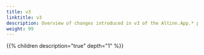 ```yaml
---
title: v3
linktitle: v3
description: Overview of changes introduced in v3 of the Altinn.App.* packages.
weight: 99
---
```


{{% children description="true" depth="1" %}}